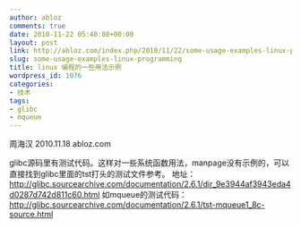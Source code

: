 ```yaml
---
author: abloz
comments: true
date: 2010-11-22 05:40:08+00:00
layout: post
link: http://abloz.com/index.php/2010/11/22/some-usage-examples-linux-programming/
slug: some-usage-examples-linux-programming
title: linux 编程的一些用法示例
wordpress_id: 1076
categories:
- 技术
tags:
- glibc
- mqueue
---
```


周海汉 2010.11.18
abloz.com

glibc源码里有测试代码。这样对一些系统函数用法，manpage没有示例的，可以直接找到glibc里面的tst打头的测试文件参考。
地址：
http://glibc.sourcearchive.com/documentation/2.6.1/dir_9e3944af3943eda4d0287d742d811c60.html
如mqueue的测试代码：
http://glibc.sourcearchive.com/documentation/2.6.1/tst-mqueue1_8c-source.html
